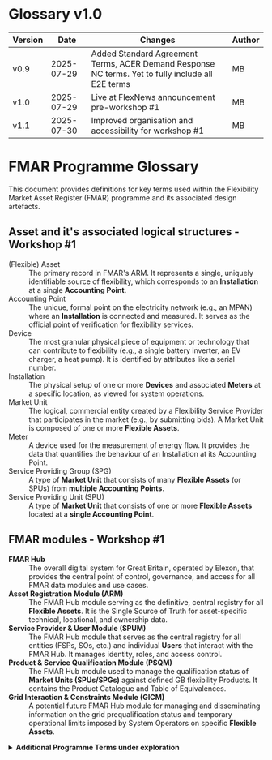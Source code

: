 # Glossary v1.0

| Version | Date       | Changes                                                                 | Author |
|---------|------------|-------------------------------------------------------------------------|--------|
| v0.9    | 2025-07-29 | Added Standard Agreement Terms, ACER Demand Response NC terms. Yet to fully include all E2E terms | MB     |
| v1.0    | 2025-07-29 |Live at FlexNews announcement pre-workshop #1                                  | MB     |
| v1.1    | 2025-07-30 |Improved organisation and accessibility for workshop #1                                 | MB     |



# FMAR Programme Glossary

This document provides definitions for key terms used within the Flexibility Market Asset Register (FMAR) programme and its associated design artefacts.

<strong>Asset and it's associated logical structures - Workshop #1 </strong>
---
<dl>
  <dt>(Flexible) Asset</dt>
  <dd>The primary record in FMAR's ARM. It represents a single, uniquely identifiable source of flexibility, which corresponds to an <strong>Installation</strong> at a single <strong>Accounting Point</strong>.</dd>

  <dt>Accounting Point</dt>
  <dd>The unique, formal point on the electricity network (e.g., an MPAN) where an <strong>Installation</strong> is connected and measured. It serves as the official point of verification for flexibility services.</dd>

  <dt>Device</dt>
  <dd>The most granular physical piece of equipment or technology that can contribute to flexibility (e.g., a single battery inverter, an EV charger, a heat pump). It is identified by attributes like a serial number.</dd>

  <dt>Installation</dt>
  <dd>The physical setup of one or more <strong>Devices</strong> and associated <strong>Meters</strong> at a specific location, as viewed for system operations.</dd>

  <dt>Market Unit</dt>
  <dd>The logical, commercial entity created by a Flexibility Service Provider that participates in the market (e.g., by submitting bids). A Market Unit is composed of one or more <strong>Flexible Assets</strong>.</dd>

  <dt>Meter</dt>
  <dd>A device used for the measurement of energy flow. It provides the data that quantifies the behaviour of an Installation at its Accounting Point.</dd>

  <dt>Service Providing Group (SPG)</dt>
  <dd>A type of <strong>Market Unit</strong> that consists of many <strong>Flexible Assets</strong> (or SPUs) from <strong>multiple Accounting Points</strong>.</dd>

  <dt>Service Providing Unit (SPU)</dt>
  <dd>A type of <strong>Market Unit</strong> that consists of one or more <strong>Flexible Assets</strong> located at a <strong>single Accounting Point</strong>.</dd>
</dl>




<strong>FMAR modules - Workshop #1 </strong>
---
<dl>
  <dt><strong>FMAR Hub</strong></dt>
  <dd>The overall digital system for Great Britain, operated by Elexon, that provides the central point of control, governance, and access for all FMAR data modules and use cases.</dd>

  <dt><strong>Asset Registration Module (ARM)</strong></dt>
  <dd>The FMAR Hub module serving as the definitive, central registry for all <strong>Flexible Assets</strong>. It is the Single Source of Truth for asset-specific technical, locational, and ownership data.</dd>

  <dt><strong>Service Provider & User Module (SPUM)</strong></dt>
  <dd>The FMAR Hub module that serves as the central registry for all entities (FSPs, SOs, etc.) and individual <strong>Users</strong> that interact with the FMAR Hub. It manages identity, roles, and access control.</dd>

  <dt><strong>Product & Service Qualification Module (PSQM)</strong></dt>
  <dd>The FMAR Hub module used to manage the qualification status of <strong>Market Units (SPUs/SPGs)</strong> against defined GB flexibility Products. It contains the Product Catalogue and Table of Equivalences.</dd>

  <dt><strong>Grid Interaction & Constraints Module (GICM)</strong></dt>
  <dd>A potential future FMAR Hub module for managing and disseminating information on the grid prequalification status and temporary operational limits imposed by System Operators on specific <strong>Flexible Assets</strong>.</dd>
</dl>


<details>
<summary><strong>Additional Programme Terms under exploration</strong></summary>
<dl>
  <dt>Accounting Point</dt>
  <dd>A unique reference for a point on the electricity network, such as a Meter Point Administration Number (MPAN), where energy flow is measured for market purposes.</dd>

  <dt>(Flexible) Asset</dt>
  <dd>The unique physical device at a specific Accounting Point (like an MPAN) that can provide flexibility. In FMAR, an Asset is a core record in the Asset Registration Module (ARM) and has an Accounting Point as one of its key attributes.</dd>

  <dt>Asset Registration Module (ARM)</dt>
  <dd>The FMAR Hub module that serves as the definitive, central registry for all flexible assets participating in GB flexibility markets. It is the Single Source of Truth for asset-specific technical and locational data.</dd>
  
  <dt>Counterparty</dt>
  <dd>A legal entity that enters into a commercial agreement to either buy or sell a Flexibility Service. In the FMAR context, this typically refers to the Flexibility Service Provider (as the seller) and the System Operator (as the buyer).</dd>

  <dt>FMAR Hub </dt>
  <dd>The overall digital system, operated by Elexon, that provides the central point of control, governance, and access for all FMAR data modules and use cases.</dd>

  <dt>Flexibility Service Provider (FSP)</dt>
  <dd>A specialist entity that manages one or more Market Units, aggregates multiple assets, and offers their combined flexibility to the market. FSP entities are registered and managed in the SPUM.</dd>

  <dt>Flexibility</dt>
  <dd><em>No definition provided.</em></dd>

  <dt>Grid Interaction & Constraints Module (GICM)</dt>
  <dd>A future FMAR Hub module for managing and disseminating information on grid prequalification status and any temporary operational limits imposed by System Operators on specific Market Units (SPUs/SPGs).</dd>
  
  <dt>(Market) Unit</dt>
  <dd>The logical entity controlled by an FSP that provides flexibility and participates in markets. In FMAR, a Market Unit is defined in the PSQM as either a Service Providing Unit (SPU) or a Service Providing Group (SPG).</dd>

  <dt>Product</dt>
  <dd>A specific, defined type of flexibility service (e.g., Dynamic Containment, Peak Reduction) with standard technical and commercial requirements that can be procured by a System Operator. Products are defined in the FMAR Product Catalogue within the PSQM.</dd>

  <dt>Product & Service Qualification Module (PSQM)</dt>
  <dd>The FMAR Hub module used to manage the qualification and verification status of Market Units (SPUs/SPGs) against defined GB flexibility Products. It contains the Product Catalogue and Table of Equivalences.</dd>

  <dt>Qualification</dt>
  <dd>The end-to-end process of ensuring a counterparty is ready to provide a specific flexibility service. It has three key aspects:<br>
    a) Entity Qualification (SPUM): Is the FSP a valid commercial entity(Counterparty) who can be trusted to input correct data about the Assets and Units?<br>
    b) Grid Prequalification (GICM): Is the Market Unit's operation safe for the grid at its location? Are the Asset(s) connected to the grid at an appropriate point location such that Service Delivery can be technically supported by the connecting grid and any intermediate grid?<br>
    c) Product Qualification (PSQM): Is the Market Unit technically capable of delivering within the requirements of the specific Product?</dd>

  <dt>Service Provider & User Module (SPUM)</dt>
  <dd>The FMAR Hub module that serves as the central registry for all entities (FSPs, SOs, etc.) that interact with the FMAR Hub. It manages their identity, roles, and user accounts.</dd>

  <dt>Service Providing Group (SPG)</dt>
  <dd>A type of Market Unit defined in PSQM as an aggregation of flexible assets or SPUs located at **more than one** Accounting Point, controlled by a single FSP.</dd>

  <dt>Service Providing Unit (SPU)</dt>
  <dd>A type of Market Unit defined in PSQM as a single flexible asset or an ensemble of flexible assets located at a **single** Accounting Point, controlled by a single FSP.</dd>
  
  <dt>Sub-market</dt>
  <dd>A specific segment of the overall flexibility market, often distinguished by the procuring System Operator (e.g., DSO Local Constraint Market, NESO Ancillary Service Market) or by geography.</dd>

  <dt>System Operator (SO)</dt>
  <dd>An entity responsible for operating and maintaining a part of the electricity network. In the GB context, this includes Distribution System Operators (DSOs) and the National Energy System Operator (NESO).</dd>

  <dt>User</dt>
  <dd>An individual person with credentials to access the FMAR Hub, who acts on behalf of a registered entity (such as an FSP or SO). User accounts are managed within the SPUM.</dd>
</dl>

---

<details>
<summary><strong>Standard Agreement Glossary - for reference</strong></summary>

<dl>
  <dt>Accepted [MW/MVAR]</dt>
  <dd>The [MW/MVAR] accepted in accordance with [this Annex];</dd>

  <dt>Accepted Availability Window</dt>
  <dd>Where services have been contracted to include variable availability, the accepted availability window is the period required for service provision to be made available following the agreement between the Company and Provider during the Availability Refinement Period. If a service does not have an Availability Refinement Period, then this Accepted Availability Window is defined within the Contract Award;</dd>

  <dt>Accepted End Time</dt>
  <dd>The date and time (to the nearest minute) as notified in accordance with the Service Terms at which the Accepted [MW/MVAR] is no longer required to be delivered;</dd>

  <dt>Accepted Start Time</dt>
  <dd>The date and time (to the nearest minute) as notified in accordance with the Service Terms at which the Accepted [MW/MVAR] shall be delivered;</dd>

  <dt>Active Power</dt>
  <dd>The product of voltage and the in-phase component of alternating current measured in units of Watts and standard multiples thereof i.e. 1000 Watts = 1kW, 1000 kW = 1MW, 1000 MW = 1GW, 1000 GW = 1TW;</dd>
  
  <dt>Asset Point Metering</dt>
  <dd>The metering measured directly from the DER and is downstream of the Boundary Point Metering;</dd>

  <dt>Boundary Metering Point</dt>
  <dd>The metering measured at the point of supply from the Company network;</dd>
  
  <dt>Distributed Energy Resources (DER)</dt>
  <dd>The electricity generators, electricity storage or electrical loads (both in respect of domestic and non-domestic assets and including, but not limited to, electric vehicle charge points), and other Site equipment, machinery, Apparatus, materials and other items used for the provision of the Flexibility Services as described in the Service Terms;</dd>

  <dt>Flexibility Market Catalogue</dt>
  <dd>The catalogue of all flexibility market parameters, owned by the Market Facilitator.</dd>
  
  <dt>Flexibility Market Rule</dt>
  <dd>The document of that name (inclusive of rules in respect of Flexibility Market Asset Registration) owned and amended by the Market Facilitator from time to time and developed in collaboration with other licensees, the ISOP and other interested stakeholders, through working groups and consultation.</dd>
  
  <dt>Flexibility Services</dt>
  <dd>The services to be provided by the Provider to the Company under and in accordance with this Agreement which give the Company the ability to manage the load at a specific point of the Network at certain points in time;</dd>

  <dt>Market Facilitator</dt>
  <dd>The role created by the Authority with a mandate to standardise local flexibility markets and align with national flexibility markets.</dd>

  <dt>MPAN</dt>
  <dd>Meter point administration number;</dd>
  
  <dt>NESO</dt>
  <dd>National Energy System Operator Limited (company number: 11014226) (and any successor to its role);</dd>
  
  <dt>Primacy Rules</dt>
  <dd>The primacy rules defined by the Market Facilitator (as applicable at the time off the relevant Service Window);</dd>
  
  <dt>Utilisation Instruction</dt>
  <dd>An instruction by the Company to the Provider to deliver Flexibility Services;</dd>

etc.
  
</dl>
</details>



---

<details>
<summary><strong>ACER Demand Response Network Code terms - for reference</strong></summary>

<dl>
  <dt>Activation</dt>
  <dd>The process that triggers the delivery of a contracted Flexibility Service.</dd>

  <dt>Baseline</dt>
  <dd>A counterfactual reference of what the electrical quantities at an Accounting Point would have been in the absence of an Activation for a Flexibility Service.</dd>

  <dt>Baselining</dt>
  <dd>The set of procedures and methodologies used to calculate a Baseline for a Market Unit's expected behaviour prior to service delivery.</dd>
  
  <dt>Measurement</dt>
  <dd>The process of observing and recording the behaviour of a Market Unit and/or the grid during service provision to collect data that legally attests to the Flexibility Service provided.</dd>
  
  <dt>Procurement</dt>
  <dd>The phase containing all procedures (such as bid collection and market clearing) where the buyer (e.g., System Operator) and seller (e.g., FSP) establish a binding agreement for the exchange of a Product.</dd>

  <dt>Settlement</dt>
  <dd>The process that defines and executes the monetary exchange between the buyer (SO) and seller (FSP) based on the Measurement of the Flexibility Service provided, as per the terms of the procured Product.</dd>

</dl>

<img width="491" height="297" alt="image" src="https://github.com/user-attachments/assets/6057280d-80d3-41c2-bb52-5dfece926ef4" />

A useful diagram from ebIX. Image source: https://mwgstorage1.blob.core.windows.net/public/Ebix/ebIX%20BRS%20for%20Flexibility%20register%20administration%20-%20Draft%20for%20v1r0B%2020220614.pdf


<img width="969" height="440" alt="image" src="https://github.com/user-attachments/assets/b858a238-da34-4b64-95e5-b3890c1714ed" />

A useful diagram from Magnus Energy. Image source: https://magnusenergy.com/wp-content/uploads/2025/06/NC-DR-Brief-FINAL.pdf
</details>
---
